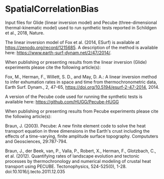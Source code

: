 # SpatialCorrelationBias
Input files for Glide (linear inversion model) and Pecube (three-dimensional thermal-kinematic model) used to run synthetic tests reported in Schildgen et al., 2018, Nature.

The linear inversion model of Fox et al. (2014, ESurf) is available at https://zenodo.org/record/1215685. A description of the method is available here: https://www.earth-surf-dynam.net/2/47/2014/.

When publishing or presenting results from the linear inversion (Glide) experiments please cite the following article(s):

Fox, M., Herman, F., Willett, S. D., and May, D. A.: A linear inversion method to infer exhumation rates in space and time from thermochronometric data, Earth Surf. Dynam., 2, 47-65, https://doi.org/10.5194/esurf-2-47-2014, 2014.

A version of the Pecube code used for running the synthetic tests is available here: https://github.com/HUGG/Pecube-HUGG

When publishing or presenting results from Pecube experiments please cite the following article(s):

Braun, J. (2003). Pecube: A new finite element code to solve the heat transport equation in three dimensions in the Earth's crust including the effects of a time-varying, finite amplitude surface topography. Compututers and Geosciences, 29:787-794.

Braun, J., der Beek, van, P., Valla, P., Robert, X., Herman, F., Glotzbach, C., et al. (2012). Quantifying rates of landscape evolution and tectonic processes by thermochronology and numerical modeling of crustal heat transport using PECUBE. Tectonophysics, 524-525(0), 1-28. doi:10.1016/j.tecto.2011.12.035

